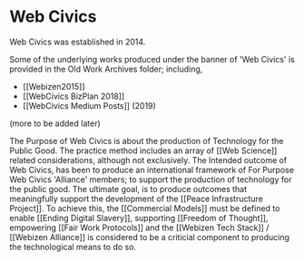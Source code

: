 # Web Civics

Web Civics was established in 2014. 

Some of the underlying works produced under the banner of 'Web Civics' is provided in the Old Work Archives folder; including,

- [[Webizen2015]]
- [[WebCivics BizPlan 2018]]
- [[WebCivics Medium Posts]] (2019)

(more to be added later)

The Purpose of Web Civics is about the production of Technology for the Public Good.  The practice method includes an array of [[Web Science]] related considerations, although not exclusively.  The Intended outcome of Web Civics, has been to produce an international framework of For Purpose Web Civics 'Alliance' members; to support the production of technology for the public good.  The ultimate goal, is to produce outcomes that meaningfully support the development of the [[Peace Infrastructure Project]]. To achieve this, the [[Commercial Models]] must be defined to enable [[Ending Digital Slavery]], supporting [[Freedom of Thought]], empowering [[Fair Work Protocols]] and the [[Webizen Tech Stack]] / [[Webizen Alliance]] is considered to be a criticial component to producing the technological means to do so. 

